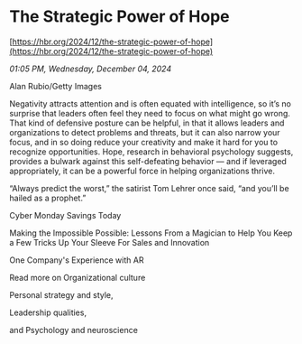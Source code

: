 # The Strategic Power of Hope

[https://hbr.org/2024/12/the-strategic-power-of-hope](https://hbr.org/2024/12/the-strategic-power-of-hope)

*01:05 PM, Wednesday, December 04, 2024*

Alan Rubio/Getty Images

Negativity attracts attention and is often equated with intelligence, so it’s no surprise that leaders often feel they need to focus on what might go wrong. That kind of defensive posture can be helpful, in that it allows leaders and organizations to detect problems and threats, but it can also narrow your focus, and in so doing reduce your creativity and make it hard for you to recognize opportunities. Hope, research in behavioral psychology suggests, provides a bulwark against this self-defeating behavior — and if leveraged appropriately, it can be a powerful force in helping organizations thrive.

“Always predict the worst,” the satirist Tom Lehrer once said, “and you’ll be hailed as a prophet.”

Cyber Monday Savings Today

Making the Impossible Possible: Lessons From a Magician to Help You Keep a Few Tricks Up Your Sleeve For Sales and Innovation

One Company's Experience with AR

Read more on Organizational culture

Personal strategy and style,

Leadership qualities,

and Psychology and neuroscience

